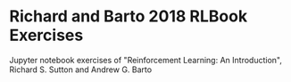 # Richard and Barto 2018 RLBook Exercises
Jupyter notebook exercises of "Reinforcement Learning: An Introduction", Richard S. Sutton and Andrew G. Barto
